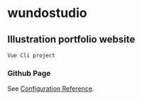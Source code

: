 # wundostudio

## Illustration portfolio website
```
Vue Cli project
```
### Github Page
See [Configuration Reference](https://cli.vuejs.org/config/).
